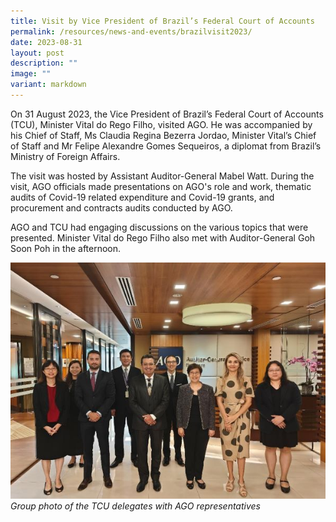 ```yaml
---
title: Visit by Vice President of Brazil’s Federal Court of Accounts
permalink: /resources/news-and-events/brazilvisit2023/
date: 2023-08-31
layout: post
description: ""
image: ""
variant: markdown
---
```

On 31 August 2023, the Vice President of Brazil’s Federal Court of Accounts (TCU), Minister Vital do Rego Filho, visited AGO. He was accompanied by his Chief of Staff, Ms Claudia Regina Bezerra Jordao, Minister Vital’s Chief of Staff and Mr Felipe Alexandre Gomes Sequeiros, a diplomat from Brazil’s Ministry of Foreign Affairs.
 
The visit was hosted by Assistant Auditor-General Mabel Watt. During the visit, AGO officials made presentations on AGO's role and work,  thematic audits of Covid-19 related expenditure and Covid-19 grants, and procurement and contracts audits conducted by AGO.
 
AGO and TCU had engaging discussions on the various topics that were presented. Minister Vital do Rego Filho also met with Auditor-General Goh Soon Poh in the afternoon.

![](/images/News_Events_Photos/2023/2023brazilvisit_1.jpg)
*Group photo of the TCU delegates with AGO representatives*
